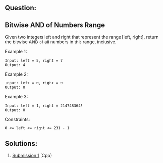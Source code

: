 ## Question:

## Bitwise AND of Numbers Range

Given two integers left and right that represent the range [left, right], return the bitwise AND of all numbers in this range, inclusive.

 
Example 1:

    Input: left = 5, right = 7
    Output: 4
Example 2:

    Input: left = 0, right = 0
    Output: 0
Example 3:

    Input: left = 1, right = 2147483647
    Output: 0
 

Constraints:

    0 <= left <= right <= 231 - 1

## Solutions:
1. [Submission 1](./solution1.cpp) (Cpp)